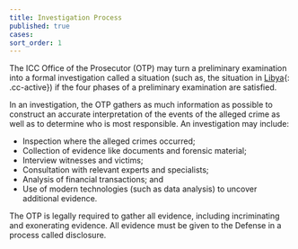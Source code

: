 ```yaml
---
title: Investigation Process
published: true
cases:
sort_order: 1
---
```


The ICC Office of the Prosecutor (OTP) may turn a preliminary examination into a formal investigation called a situation (such as, the situation in [Libya](){: .cc-active}) if the four phases of a preliminary examination are satisfied.

In an investigation, the OTP gathers as much information as possible to construct an accurate interpretation of the events of the alleged crime as well as to determine who is most responsible. An investigation may include:

* Inspection where the alleged crimes occurred;
* Collection of evidence like documents and forensic material;
* Interview witnesses and victims;
* Consultation with relevant experts and specialists;
* Analysis of financial transactions; and
* Use of modern technologies (such as data analysis) to uncover additional evidence.


The OTP is legally required to gather all evidence, including incriminating and exonerating evidence. All evidence must be given to the Defense in a process called disclosure.
